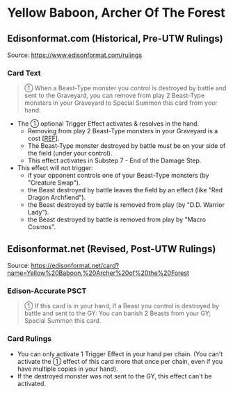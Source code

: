 # Yellow Baboon, Archer Of The Forest

## Edisonformat.com (Historical, Pre-UTW Rulings)

Source: https://www.edisonformat.com/rulings

### Card Text

> ① When a Beast-Type monster you control is destroyed by battle and sent to the Graveyard, you can remove from play 2 Beast-Type monsters in your Graveyard to Special Summon this card from your hand.
  

*   The ① optional Trigger Effect activates & resolves in the hand.
    *   Removing from play 2 Beast-Type monsters in your Graveyard is a cost \[[REF](https://www.pojo.biz/board/showthread.php?p=16906277)\].
    *   The Beast-Type monster destroyed by battle must be on your side of the field (under your control).
    *   This effect activates in Substep 7 - End of the Damage Step.
*   This effect will not trigger:
    *   if your opponent controls one of your Beast-Type monsters (by "Creature Swap").
    *   the Beast destroyed by battle leaves the field by an effect (like "Red Dragon Archfiend").
    *   the Beast destroyed by battle is removed from play (by "D.D. Warrior Lady").
    *   the Beast destroyed by battle is removed from play by "Macro Cosmos".

## Edisonformat.net (Revised, Post-UTW Rulings)

Source: https://edisonformat.net/card?name=Yellow%20Baboon,%20Archer%20of%20the%20Forest

### Edison-Accurate PSCT

> ① If this card is in your hand, If a Beast you control is destroyed by battle and sent to the GY:
> You can banish 2 Beasts from your GY; Special Summon this card.

### Card Rulings

*   You can only activate 1 Trigger Effect in your hand per chain.
(You can't activate the ① effect of this card more that once per chain, even if you have multiple copies in your hand).
*   If the destroyed monster was not sent to the GY, this effect can't be activated.
            
